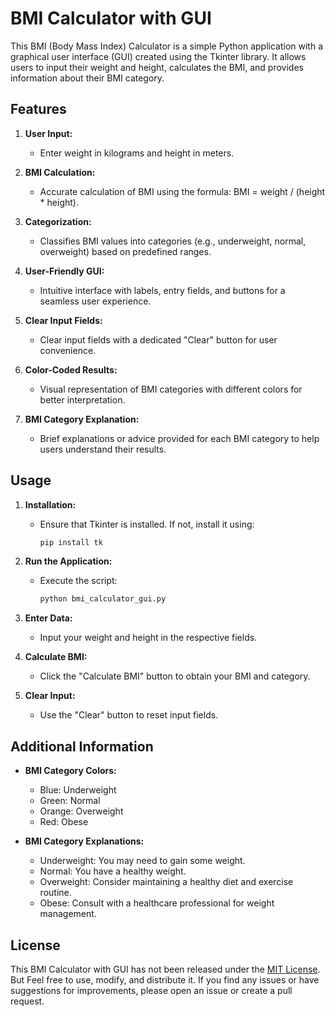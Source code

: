 # BMI Calculator with GUI

This BMI (Body Mass Index) Calculator is a simple Python application with a graphical user interface (GUI) created using the Tkinter library. It allows users to input their weight and height, calculates the BMI, and provides information about their BMI category.

## Features

1. **User Input:**
   - Enter weight in kilograms and height in meters.

2. **BMI Calculation:**
   - Accurate calculation of BMI using the formula: BMI = weight / (height * height).

3. **Categorization:**
   - Classifies BMI values into categories (e.g., underweight, normal, overweight) based on predefined ranges.

4. **User-Friendly GUI:**
   - Intuitive interface with labels, entry fields, and buttons for a seamless user experience.

5. **Clear Input Fields:**
   - Clear input fields with a dedicated "Clear" button for user convenience.

6. **Color-Coded Results:**
   - Visual representation of BMI categories with different colors for better interpretation.

7. **BMI Category Explanation:**
   - Brief explanations or advice provided for each BMI category to help users understand their results.

## Usage

1. **Installation:**
   - Ensure that Tkinter is installed. If not, install it using:
     ```bash
     pip install tk
     ```

2. **Run the Application:**
   - Execute the script:
     ```bash
     python bmi_calculator_gui.py
     ```

3. **Enter Data:**
   - Input your weight and height in the respective fields.

4. **Calculate BMI:**
   - Click the "Calculate BMI" button to obtain your BMI and category.

5. **Clear Input:**
   - Use the "Clear" button to reset input fields.

## Additional Information

- **BMI Category Colors:**
  - Blue: Underweight
  - Green: Normal
  - Orange: Overweight
  - Red: Obese

- **BMI Category Explanations:**
  - Underweight: You may need to gain some weight.
  - Normal: You have a healthy weight.
  - Overweight: Consider maintaining a healthy diet and exercise routine.
  - Obese: Consult with a healthcare professional for weight management.

## License

This BMI Calculator with GUI has not been released under the [MIT License](LICENSE). But Feel free to use, modify, and distribute it. If you find any issues or have suggestions for improvements, please open an issue or create a pull request.
